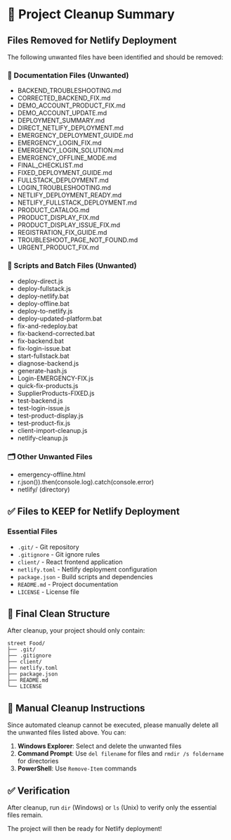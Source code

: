 # 🧹 Project Cleanup Summary

## Files Removed for Netlify Deployment

The following unwanted files have been identified and should be removed:

### 📄 Documentation Files (Unwanted)
- BACKEND_TROUBLESHOOTING.md
- CORRECTED_BACKEND_FIX.md
- DEMO_ACCOUNT_PRODUCT_FIX.md
- DEMO_ACCOUNT_UPDATE.md
- DEPLOYMENT_SUMMARY.md
- DIRECT_NETLIFY_DEPLOYMENT.md
- EMERGENCY_DEPLOYMENT_GUIDE.md
- EMERGENCY_LOGIN_FIX.md
- EMERGENCY_LOGIN_SOLUTION.md
- EMERGENCY_OFFLINE_MODE.md
- FINAL_CHECKLIST.md
- FIXED_DEPLOYMENT_GUIDE.md
- FULLSTACK_DEPLOYMENT.md
- LOGIN_TROUBLESHOOTING.md
- NETLIFY_DEPLOYMENT_READY.md
- NETLIFY_FULLSTACK_DEPLOYMENT.md
- PRODUCT_CATALOG.md
- PRODUCT_DISPLAY_FIX.md
- PRODUCT_DISPLAY_ISSUE_FIX.md
- REGISTRATION_FIX_GUIDE.md
- TROUBLESHOOT_PAGE_NOT_FOUND.md
- URGENT_PRODUCT_FIX.md

### 🔧 Scripts and Batch Files (Unwanted)
- deploy-direct.js
- deploy-fullstack.js
- deploy-netlify.bat
- deploy-offline.bat
- deploy-to-netlify.js
- deploy-updated-platform.bat
- fix-and-redeploy.bat
- fix-backend-corrected.bat
- fix-backend.bat
- fix-login-issue.bat
- start-fullstack.bat
- diagnose-backend.js
- generate-hash.js
- Login-EMERGENCY-FIX.js
- quick-fix-products.js
- SupplierProducts-FIXED.js
- test-backend.js
- test-login-issue.js
- test-product-display.js
- test-product-fix.js
- client-import-cleanup.js
- netlify-cleanup.js

### 🗂️ Other Unwanted Files
- emergency-offline.html
- r.json()).then(console.log).catch(console.error)
- netlify/ (directory)

## ✅ Files to KEEP for Netlify Deployment

### Essential Files
- `.git/` - Git repository
- `.gitignore` - Git ignore rules
- `client/` - React frontend application
- `netlify.toml` - Netlify deployment configuration
- `package.json` - Build scripts and dependencies
- `README.md` - Project documentation
- `LICENSE` - License file

## 🎯 Final Clean Structure

After cleanup, your project should only contain:
```
street Food/
├── .git/
├── .gitignore
├── client/
├── netlify.toml
├── package.json
├── README.md
└── LICENSE
```

## 🚀 Manual Cleanup Instructions

Since automated cleanup cannot be executed, please manually delete all the unwanted files listed above. You can:

1. **Windows Explorer**: Select and delete the unwanted files
2. **Command Prompt**: Use `del filename` for files and `rmdir /s foldername` for directories
3. **PowerShell**: Use `Remove-Item` commands

## ✅ Verification

After cleanup, run `dir` (Windows) or `ls` (Unix) to verify only the essential files remain.

The project will then be ready for Netlify deployment!
